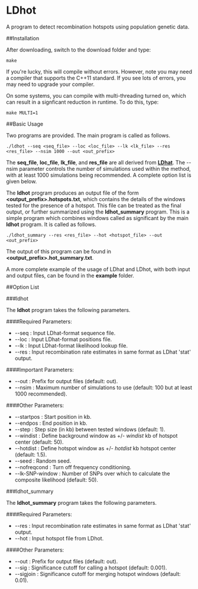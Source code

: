 LDhot
=====

A program to detect recombination hotspots using population genetic data.

##Installation

After downloading, switch to the download folder and type:
```
make
```

If you're lucky, this will compile without errors. However, note you may need a compiler that supports the C++11 standard. If you see lots of errors, you may need to upgrade your compiler.

On some systems, you can compile with multi-threading turned on, which can result in a signficant reduction in runtime. To do this, type:
```
make MULTI=1
```


##Basic Usage

Two programs are provided. The main program is called as follows.

```
./ldhot --seq <seq_file> --loc <loc_file> --lk <lk_file> --res <res_file> --nsim 1000 --out <out_prefix>
```

The **seq\_file**, **loc\_file**, **lk\_file**, and **res\_file** are all derived from [**LDhat**](http://ldhat.sourceforge.net/). The --nsim parameter controls the number of simulations used within the method, with at least 1000 simulations being recommended. A complete option list is given below. 

The **ldhot** program produces an output file of the form **\<output\_prefix\>.hotspots.txt**, which contains the details of the windows tested for the presence of a hotspot. 
This file can be treated as the final output, or further summarized using the **ldhot\_summary** program. This is a simple program which combines windows called as significant by the main **ldhot** program. It is called as follows.

```
./ldhot_summary --res <res_file> --hot <hotspot_file> --out <out_prefix>
```

The output of this program can be found in **\<output\_prefix\>.hot\_summary.txt**.

A more complete example of the usage of LDhat and LDhot, with both input and output files, can be found in the **example** folder.

##Option List

###ldhot

The **ldhot** program takes the following parameters.

####Required Parameters:
* --seq <filename> : Input LDhat-format sequence file.
* --loc <filename> : Input LDhat-format positions file.
* --lk <filename>  : Input LDhat-format likelihood lookup file.
* --res <filename> : Input recombination rate estimates in same format as LDhat 'stat' output.

####Important Parameters:
* --out <prefix>   : Prefix for output files (default: out).
* --nsim <int>     : Maximum number of simulations to use (default: 100 but at least 1000 recommended).

####Other Parameters:
* --startpos <double>   : Start position in kb.
* --endpos <double>     : End position in kb.
* --step <double>       : Step size (in kb) between tested windows (default: 1).
* --windist <double>    : Define background window as +/- *windist* kb of hotspot center (default: 50).
* --hotdist <double>    : Define hotspot window as +/- *hotdist* kb hotspot center (default: 1.5).
* --seed <int>          : Random seed.
* --nofreqcond          : Turn off frequency conditioning.
* --lk-SNP-window <int> : Number of SNPs over which to calculate the composite likelihood (default: 50).

###ldhot_summary

The **ldhot_summary** program takes the following parameters.

####Required Parameters:
* --res <filename> : Input recombination rate estimates in same format as LDhat 'stat' output.
* --hot <filename> : Input hotspot file from LDhot.

####Other Parameters:
* --out <prefix>   : Prefix for output files (default: out).
* --sig <double>      : Significance cutoff for calling a hotspot (default: 0.001).
* --sigjoin <double>  : Significance cutoff for merging hotspot windows (default: 0.01).